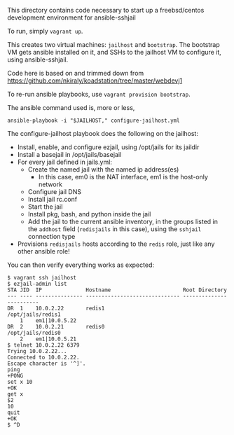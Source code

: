 This directory contains code necessary to start up a freebsd/centos development environment for ansible-sshjail

To run, simply `vagrant up`.

This creates two virtual machines: `jailhost` and `bootstrap`. The bootstrap VM gets ansible installed on it, and SSHs to the jailhost VM to configure it, using ansible-sshjail.

Code here is based on and trimmed down from https://github.com/nkiraly/koadstation/tree/master/webdevj1

To re-run ansible playbooks, use `vagrant provision bootstrap`.

The ansible command used is, more or less,

```
ansible-playbook -i "$JAILHOST," configure-jailhost.yml
```

The configure-jailhost playbook does the following on the jailhost:

- Install, enable, and configure ezjail, using /opt/jails for its jaildir
- Install a basejail in /opt/jails/basejail
- For every jail defined in jails.yml:
  - Create the named jail with the named ip address(es)
    - In this case, em0 is the NAT interface, em1 is the host-only network
  - Configure jail DNS
  - Install jail rc.conf
  - Start the jail
  - Install pkg, bash, and python inside the jail
  - Add the jail to the current ansible inventory, in the groups listed in the `addhost` field (`redisjails` in this case), using the `sshjail` connection type
- Provisions `redisjails` hosts according to the `redis` role, just like any other ansible role!

You can then verify everything works as expected:

```
$ vagrant ssh jailhost
$ ezjail-admin list
STA JID  IP              Hostname                       Root Directory
--- ---- --------------- ------------------------------ ------------------------
DR  1    10.0.2.22       redis1                         /opt/jails/redis1
    1    em1|10.0.5.22
DR  2    10.0.2.21       redis0                         /opt/jails/redis0
    2    em1|10.0.5.21
$ telnet 10.0.2.22 6379
Trying 10.0.2.22...
Connected to 10.0.2.22.
Escape character is '^]'.
ping
+PONG
set x 10
+OK
get x
$2
10
quit
+OK
$ ^D
```